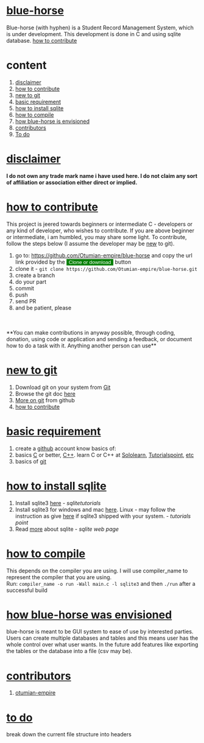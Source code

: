# [blue-horse](https://github.com/Otumian-empire/blue-horse.git)
Blue-horse (with hyphen) is a Student Record Management System, which is under development. This development is done in C and using sqlite database. [how to contribute](#how-to-contribute)

<!-- click on an header below to take you to the content page -->
# content
1. [disclaimer](#disclaimer)
1. [how to contribute](#how-to-contribute)
1. [new to git](#new-to-git)
1. [basic requirement](#basic-requirement)
1. [how to install sqlite](#how-to-install-sqlite)
1. [how to compile](#how-to-compile)
1. [how blue-horse is envisioned](#how-blue-horse-is-envisioned)
1. [contributors](#contributors)
1. [To do](#to-do)

# [disclaimer](#content)
**I do not own any trade mark name i have used here. I do not claim any sort of affiliation or association either direct or implied.**

# [how to contribute](#content)
This project is jeered towards beginners or intermediate C - developers or any kind of developer, who wishes to contribute. If you are above beginner or intermediate, i am humbled, you may share some light. To contribute, follow the steps below (I assume the developer may be [new](#new-to-git) to git).
1. go to: https://github.com/Otumian-empire/blue-horse and copy the url link provided by the <button style="background: green; border: none; color: white;">Clone or download</button> button
1. clone it - ```git clone https://github.com/Otumian-empire/blue-horse.git```
1. create a branch
1. do your part
1. commit
1. push
1. send PR
1. and be patient, please
<br>
<br>
**You can make contributions in anyway possible, through coding, donation, using code or application and sending a feedback, or document how to do a task with it. Anything another person can use**

# [new to git](#content)
1. Download git on your system from [Git](https://git-scm.com/downloads)
1. Browse the git doc [here](https://git-scm.com/doc)
1. [More on git](https://try.github.io/) from github
1. [how to contribute](#how-to-contribute)

# [basic requirement](#content)
1. create a [github](https://www.github.com) account
know basics of:
1. basics [C](https://en.wikipedia.org/wiki/C_(programming_language)) or better, [C++](https://en.wikipedia.org/wiki/C%2B%2B). learn C or C++ at [Sololearn](https://www.sololearn.com/Courses/), [Tutorialspoint](https://www.tutorialspoint.com/cprogramming/), [etc](https://www.youtube.com/results?search_query=C+programming)
1. basics of [git ](#new-to-git)

# [how to install sqlite](#content)
1. Install sqlite3 [here](http://www.sqlitetutorial.net/download-install-sqlite/) - *sqlitetutorials*
1. Install sqlite3 for windows and mac [here](https://www.tutorialspoint.com/sqlite/sqlite_installation.htm). Linux - may follow the instruction as give [here](https://www.tutorialspoint.com/sqlite/sqlite_installation.htm) if sqlite3 shipped with your system. - *tutorials point*
1. Read [more](https://www.sqlite.org/index.html) about sqlite - *sqlite web page*

# [how to compile](#content)
This depends on the compiler you are using. I will use compiler_name to represent the compiler that you are using.
<br>
Run: ```compiler_name -o run -Wall main.c -l sqlite3``` and then ```./run``` after a successful build

# [how blue-horse was envisioned](#content)
blue-horse is meant to be GUI system to ease of use by interested parties. Users can create multiple databases and tables and this means user has the whole control over what user wants. In the future add features like exporting the tables or the database into a file (csv may be).

# [contributors](#content)
1. [otumian-empire](https://github.com/Otumian-empire/)

# [to do](#content)
break down the current file structure into headers

<!-- [<button style="background: #235aae; color: white; border: none; padding: 5px; border-radius: 5px;">go to top</button>](#content) -->

